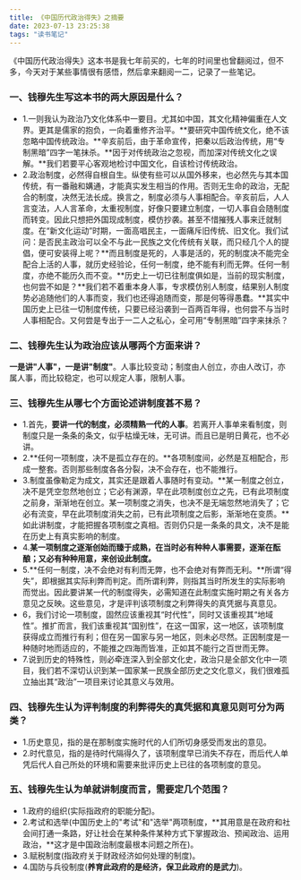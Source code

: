 ```yaml
---
title: 《中国历代政治得失》之摘要
date: 2023-07-13 23:25:38
tags: "读书笔记"
---
```


《中国历代政治得失》这本书是我七年前买的，七年的时间里也曾翻阅过，但不多，今天对于某些事情很有感悟，然后拿来翻阅一二，记录了一些笔记。
<!--more-->

### 一、钱穆先生写这本书的两大原因是什么？

- 1.一则我认为政治乃文化体系中一要目。尤其如中国，其文化精神偏重在人文界。更其是儒家的抱负，一向着重修齐治平。**要研究中国传统文化，绝不该忽略中国传统政治。**辛亥前后，由于革命宣传，把秦以后政治传统，用“专制黑暗”四字一笔抹杀。**因于对传统政治之忽视，而加深对传统文化之误解。**我们若要平心客观地检讨中国文化，自该检讨传统政治。
- 2.政治制度，必然得自根自生。纵使有些可以从国外移来，也必然先与其本国传统，有一番融和媾通，才能真实发生相当的作用。否则无生命的政治，无配合的制度，决然无法长成。换言之，制度必须与人事相配合。辛亥前后，人人言变法，人人言革命，太重视制度，好像只要建立制度，一切人事自会随制度而转变。因此只想把外国现成制度，模仿抄袭。甚至不惜摧残人事来迁就制度。在“新文化运动”时期，一面高唱民主，一面痛斥旧传统、旧文化。我们试问：是否民主政治可以全不与此一民族之文化传统有关联，而只经几个人的提倡，便可安装得上呢？**而且制度是死的，人事是活的，死的制度决不能完全配合上活的人事，就历史经验论，任何一制度，绝不能有利而无弊。任何一制度，亦绝不能历久而不变。**历史上一切已往制度俱如是，当前的现实制度，也何尝不如是？**我们若不着重本身人事，专求模仿别人制度，结果别人制度势必追随他们的人事而变，我们也还得追随而变，那是何等得愚蠢。**其实中国历史上已往一切制度传统，只要已经沿袭到一百两百年得，也何尝不与当时人事相配合。又何尝是专出于一二人之私心，全可用“专制黑暗”四字来抹杀？



### 二、钱穆先生认为政治应该从哪两个方面来讲？
**一是讲"人事"，一是讲"制度"**。人事比较变动；制度由人创立，亦由人改订，亦属人事，而比较稳定，也可以规定人事，限制人事。

### 三、钱穆先生从哪七个方面论述讲制度甚不易？
- 1.首先，**要讲一代的制度，必须精熟一代的人事**。若离开人事单来看制度，则制度只是一条条的条文，似乎枯燥无味，无可讲。而且已是明日黄花，也不必讲。
- 2.**任何一项制度，决不是孤立存在的。**各项制度间，必然是互相配合，形成一整套。否则那些制度各各分裂，决不会存在，也不能推行。
- 3.制度虽像勒定为成文，其实还是跟着人事随时有变动。**某一制度之创立，决不是凭空忽然地创立；它必有渊源，早在此项制度创立之先，已有此项制度之前身，渐渐地在创立。某一项制度之消失，也决不是无端忽然地消失了；它必有流变，早在此项制度消失之前，已有此项制度之后影，渐渐地在变质。**如此讲制度，才能把握各项制度之真相。否则仍只是一条条的具文，决不是能在历史上有真实影响的制度。
- 4.**某一项制度之逐渐创始而臻于成熟，在当时必有种种人事需要，逐渐在酝酿；又必有种种用意，来创设此制度。**
- 5.**任何一制度，决不会绝对有利而无弊，也不会绝对有弊而无利。**所谓“得失”，即根据其实际利弊而判定。而所谓利弊，则指其当时所发生的实际影响而觉出。因此要讲某一代的制度得失，必需知道在此制度实施时期之有关各方意见之反映。这些意见，才是评判该项制度之利弊得失的真凭据与真意见。
- 6，我们讨论一项制度，固然应该重视其“时代性”，同时又该重视其“地域性”。推扩而言，我们该重视其“国别性”，在这一国家，这一地区，该项制度获得成立而推行有利；但在另一国家与另一地区，则未必尽然。正因制度是一种随时地而适应的，不能推之四海而皆准，正如其不能行之百世而无弊。
- 7.说到历史的特殊性，则必牵连深入到全部文化史，政治只是全部文化中一项目，我们若不深切认识到某一国家某一民族全部历史之文化意义，我们很难孤立抽出其“政治”一项目来讨论其意义与效用。


### 四、钱穆先生认为评判制度的利弊得失的真凭据和真意见则可分为两类？
- 1.历史意见，指的是在那制度实施时代的人们所切身感受而发出的意见。
- 2.时代意见，指的是待时代隔得久了，该项制度早已消失不存在，而后代人单凭后代人自己所处的环境和需要来批评历史上已往的各项制度的意见。


### 五、钱穆先生认为单就讲制度而言，需要定几个范围？
- 1.政府的组织(实际指政府的职能分配)。
- 2.考试和选举(中国历史上的"考试"和"选举"两项制度，**其用意是在政府和社会间打通一条路，好让社会在某种条件某种方式下掌握政治、预闻政治、运用政治，**这才是中国政治制度最根本问题之所在)。
- 3.赋税制度(指政府关于财政经济如何处理的制度)。
- 4.国防与兵役制度(**养育此政府的是经济，保卫此政府的是武力**)。



